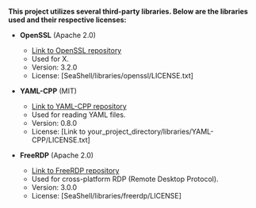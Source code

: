 **This project utilizes several third-party libraries. Below are the libraries used and their respective licenses:**

- **OpenSSL** (Apache 2.0)
    - [Link to OpenSSL repository](https://github.com/openssl/openssl)
    - Used for X.
    - Version: 3.2.0
    - License: [SeaShell/libraries/openssl/LICENSE.txt]

- **YAML-CPP** (MIT)
    - [Link to YAML-CPP repository](https://github.com/jbeder/yaml-cpp)
    - Used for reading YAML files.
    - Version: 0.8.0
    - License: [Link to your_project_directory/libraries/YAML-CPP/LICENSE.txt]

- **FreeRDP** (Apache 2.0)
    - [Link to FreeRDP repository](https://github.com/FreeRDP/FreeRDP)
    - Used for cross-platform RDP (Remote Desktop Protocol).
    - Version: 3.0.0
    - License: [SeaShell/libraries/freerdp/LICENSE]
